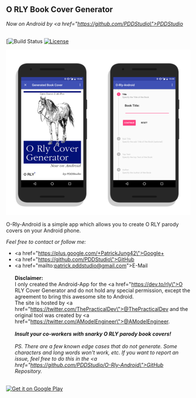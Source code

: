 ## O RLY Book Cover Generator

<i>Now on Android by <a href=\"https://github.com/PDDStudio\">PDDStudio</a></i><br /><br />

[![Build Status](XXX)
[![License](https://img.shields.io/badge/license-Apache%202-4EB1BA.svg?style=flat-square)](https://www.apache.org/licenses/LICENSE-2.0.html)

![Showcase](https://github.com/PDDStudio/O-Rly-Android/raw/master/gfx/preview.png)

O-Rly-Android is a simple app which allows you to create O RLY parody covers on your Android phone.

<i>Feel free to contact or follow me:</i><br />
- <a href=\"https://plus.google.com/+PatrickJung42\">Google+</a><br />
- <a href=\"https://github.com/PDDStudio\">GitHub</a><br />
- <a href=\"mailto:patrick.pddstudio@gmail.com\">E-Mail</a><br />
        <br />
        <b>Disclaimer:</b><br />
        I only created the Android-App for the <a href=\"https://dev.to/rly\">O RLY Cover Generator</a> and do not hold any special permission, except the agreement to bring this awesome site to Android.<br />
        The site is hosted by <a href=\"https://twitter.com/ThePracticalDev\">@ThePracticalDev</a> and the original tool was created by <a href=\"https://twitter.com/AModelEngineer\">@AModelEngineer</a>.<br /><br />
        <b><i>Insult your co-workers with snarky O RLY parody book covers!</i></b><br /><br />
        <i>PS. There are a few known edge cases that do not generate. Some characters and long words won\'t work, etc. If you want to report an issue, feel free to do this in the <a href=\"https://github.com/PDDStudio/O-Rly-Android\">GitHub Repository</a>.</i>

<br/>
<a href='https://play.google.com/store/apps/details?id=com.pddstudio.orlyandroid'><img alt='Get it on Google Play' src='https://play.google.com/intl/en_us/badges/images/generic/en_badge_web_generic.png' width="200px"/></a>
